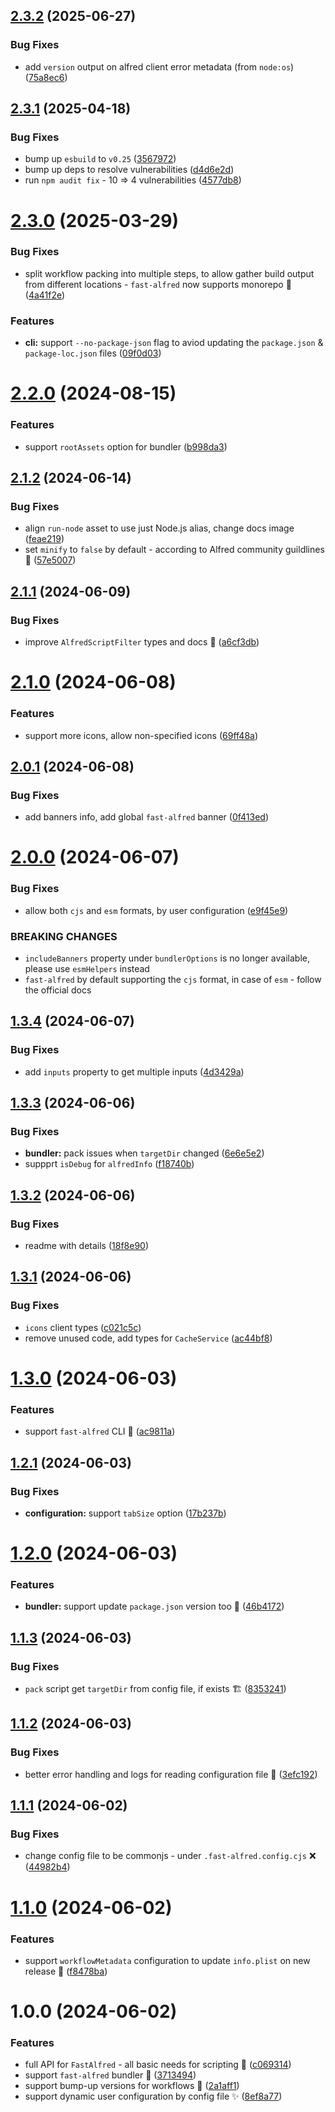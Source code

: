 ## [2.3.2](https://github.com/Avivbens/fast-alfred/compare/v2.3.1...v2.3.2) (2025-06-27)


### Bug Fixes

* add `version` output on alfred client error metadata (from `node:os`) ([75a8ec6](https://github.com/Avivbens/fast-alfred/commit/75a8ec6fa9412fec4f8d599dfbe553c4a932f07c))

## [2.3.1](https://github.com/Avivbens/fast-alfred/compare/v2.3.0...v2.3.1) (2025-04-18)


### Bug Fixes

* bump up `esbuild` to `v0.25` ([3567972](https://github.com/Avivbens/fast-alfred/commit/3567972b4b72febf4bf25f6ee8694b2e60362030))
* bump up deps to resolve vulnerabilities ([d4d6e2d](https://github.com/Avivbens/fast-alfred/commit/d4d6e2d8b592375531ad4bc8c4a994ed7d80cd89))
* run `npm audit fix` - 10 => 4 vulnerabilities ([4577db8](https://github.com/Avivbens/fast-alfred/commit/4577db88b88ff288632ab1b2baa9deaf35c616c5))

# [2.3.0](https://github.com/Avivbens/fast-alfred/compare/v2.2.0...v2.3.0) (2025-03-29)


### Bug Fixes

* split workflow packing into multiple steps, to allow gather build output from different locations - `fast-alfred` now supports monorepo 🥷 ([4a41f2e](https://github.com/Avivbens/fast-alfred/commit/4a41f2ec6ba5a2ccd7135a94e676540dc993a3dc))


### Features

* **cli:** support `--no-package-json` flag to aviod updating the `package.json` & `package-loc.json` files ([09f0d03](https://github.com/Avivbens/fast-alfred/commit/09f0d03d6d34e894f89777af81134c61d24d86fd))

# [2.2.0](https://github.com/Avivbens/fast-alfred/compare/v2.1.2...v2.2.0) (2024-08-15)


### Features

* support `rootAssets` option for bundler ([b998da3](https://github.com/Avivbens/fast-alfred/commit/b998da3f305fa637c2016ccf447559c2c77579f8))

## [2.1.2](https://github.com/Avivbens/fast-alfred/compare/v2.1.1...v2.1.2) (2024-06-14)


### Bug Fixes

* align `run-node` asset to use just Node.js alias, change docs image ([feae219](https://github.com/Avivbens/fast-alfred/commit/feae219cb1923ea65730b20d69f7be3b93660003))
* set `minify` to `false` by default - according to Alfred community guildlines 🚀 ([57e5007](https://github.com/Avivbens/fast-alfred/commit/57e5007d3bb48ce23f465e5d31e64b39740d1bc3))

## [2.1.1](https://github.com/Avivbens/fast-alfred/compare/v2.1.0...v2.1.1) (2024-06-09)


### Bug Fixes

* improve `AlfredScriptFilter` types and docs 🥷 ([a6cf3db](https://github.com/Avivbens/fast-alfred/commit/a6cf3dbc5af5c7fce2af7004478be78df1065284))

# [2.1.0](https://github.com/Avivbens/fast-alfred/compare/v2.0.1...v2.1.0) (2024-06-08)


### Features

* support more icons, allow non-specified icons ([69ff48a](https://github.com/Avivbens/fast-alfred/commit/69ff48ae07c08a6a7b81d78452e1b959aaeed1fa))

## [2.0.1](https://github.com/Avivbens/fast-alfred/compare/v2.0.0...v2.0.1) (2024-06-08)


### Bug Fixes

* add banners info, add global `fast-alfred` banner ([0f413ed](https://github.com/Avivbens/fast-alfred/commit/0f413edc3c962f4c2a3dfb12115cadba47d76351))

# [2.0.0](https://github.com/Avivbens/fast-alfred/compare/v1.3.4...v2.0.0) (2024-06-07)


### Bug Fixes

* allow both `cjs` and `esm` formats, by user configuration ([e9f45e9](https://github.com/Avivbens/fast-alfred/commit/e9f45e98ede3bbb862ee01b822cf1853a5f20559))


### BREAKING CHANGES

* `includeBanners` property under `bundlerOptions` is no longer available, please use `esmHelpers` instead
* `fast-alfred` by default supporting the `cjs` format, in case of `esm` - follow the official docs

## [1.3.4](https://github.com/Avivbens/fast-alfred/compare/v1.3.3...v1.3.4) (2024-06-07)


### Bug Fixes

* add `inputs` property to get multiple inputs ([4d3429a](https://github.com/Avivbens/fast-alfred/commit/4d3429af8f708619d7368be2dafc702512fc2686))

## [1.3.3](https://github.com/Avivbens/fast-alfred/compare/v1.3.2...v1.3.3) (2024-06-06)


### Bug Fixes

* **bundler:** pack issues when `targetDir` changed ([6e6e5e2](https://github.com/Avivbens/fast-alfred/commit/6e6e5e2d02f6a1c1702cd15c367a40fa3b4929aa))
* suppprt `isDebug` for `alfredInfo` ([f18740b](https://github.com/Avivbens/fast-alfred/commit/f18740b297a031976fe94c7872716ad2eee8d0cd))

## [1.3.2](https://github.com/Avivbens/fast-alfred/compare/v1.3.1...v1.3.2) (2024-06-06)


### Bug Fixes

* readme with details ([18f8e90](https://github.com/Avivbens/fast-alfred/commit/18f8e907227557b82872bf8ce7dcfe87f6ce8088))

## [1.3.1](https://github.com/Avivbens/fast-alfred/compare/v1.3.0...v1.3.1) (2024-06-06)


### Bug Fixes

* `icons` client types ([c021c5c](https://github.com/Avivbens/fast-alfred/commit/c021c5c5df719fdfda93f7a26ccbf3080fd86eb6))
* remove unused code, add types for `CacheService` ([ac44bf8](https://github.com/Avivbens/fast-alfred/commit/ac44bf8166920b77ed08f4397ec99a8b07d2da1d))

# [1.3.0](https://github.com/Avivbens/fast-alfred/compare/v1.2.1...v1.3.0) (2024-06-03)

### Features

-   support `fast-alfred` CLI 🚀 ([ac9811a](https://github.com/Avivbens/fast-alfred/commit/ac9811a3f947881e5d15c9e932f891cfa1f0de5e))

## [1.2.1](https://github.com/Avivbens/fast-alfred/compare/v1.2.0...v1.2.1) (2024-06-03)

### Bug Fixes

-   **configuration:** support `tabSize` option ([17b237b](https://github.com/Avivbens/fast-alfred/commit/17b237b15d968b4d9947e4a39d5c74492e85ef9e))

# [1.2.0](https://github.com/Avivbens/fast-alfred/compare/v1.1.3...v1.2.0) (2024-06-03)

### Features

-   **bundler:** support update `package.json` version too 🚀 ([46b4172](https://github.com/Avivbens/fast-alfred/commit/46b4172b2535d5ed7886f9328d18938edf9f8e6d))

## [1.1.3](https://github.com/Avivbens/fast-alfred/compare/v1.1.2...v1.1.3) (2024-06-03)

### Bug Fixes

-   `pack` script get `targetDir` from config file, if exists 🏗️ ([8353241](https://github.com/Avivbens/fast-alfred/commit/83532412dc36d0625234fca071f2a00d9b314799))

## [1.1.2](https://github.com/Avivbens/fast-alfred/compare/v1.1.1...v1.1.2) (2024-06-03)

### Bug Fixes

-   better error handling and logs for reading configuration file 📂 ([3efc192](https://github.com/Avivbens/fast-alfred/commit/3efc1924971a4acbe03527a4ba718353219b5367))

## [1.1.1](https://github.com/Avivbens/fast-alfred/compare/v1.1.0...v1.1.1) (2024-06-02)

### Bug Fixes

-   change config file to be commonjs - under `.fast-alfred.config.cjs` ❌ ([44982b4](https://github.com/Avivbens/fast-alfred/commit/44982b4a645d357b6e540b9670d7f0b32d32bc73))

# [1.1.0](https://github.com/Avivbens/fast-alfred/compare/v1.0.0...v1.1.0) (2024-06-02)

### Features

-   support `workflowMetadata` configuration to update `info.plist` on new release 🥷 ([f8478ba](https://github.com/Avivbens/fast-alfred/commit/f8478ba4888e05263d97ecf682e709f6a101b8fc))

# 1.0.0 (2024-06-02)

### Features

-   full API for `FastAlfred` - all basic needs for scripting 🥷 ([c069314](https://github.com/Avivbens/fast-alfred/commit/c06931430d9e346393c2fd6a4fbd2ef0ca9606ef))
-   support `fast-alfred` bundler 🔨 ([3713494](https://github.com/Avivbens/fast-alfred/commit/37134945225689258f7eeecb757fca75d5c0c7c7))
-   support bump-up versions for workflows 🚀 ([2a1aff1](https://github.com/Avivbens/fast-alfred/commit/2a1aff1567bb65768f52fad92f3120329ad0963a))
-   support dynamic user configuration by config file ✨ ([8ef8a77](https://github.com/Avivbens/fast-alfred/commit/8ef8a774d33c772680bb9cb9c31c4d7ead4fa4d9))
